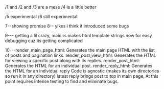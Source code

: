 /1 and /2 and /3 are a mess   /4 is a little better 

/5 experimental /6 still experimental

7--showing promise
8-- yikes i think it introduced some bugs


9--- getting a lil crazy, main.rs makes html template strings now for easy debugging cuz its getting complicated


10---render_main_page_html: Generates the main page HTML with the list of posts and pagination links.
render_post_view_html: Generates the HTML for viewing a specific post along with its replies.
render_post_html: Generates the HTML for an individual post.
render_reply_html: Generates the HTML for an individual reply 
Code is agnostic (makes its own directories so run it in any directory)
latest reply brings post to top in main page, 
At this point requires intense testing to find and eliminate bugs. 

